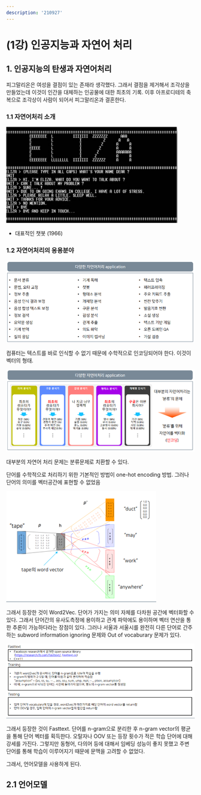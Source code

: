 ```yaml
---
description: '210927'
---
```


# \(1강\) 인공지능과 자연어 처리

## 1. 인공지능의 탄생과 자연어처리

피그말리온은 여성을 결점이 있는 존재라 생각했다. 그래서 결점을 제거해서 조각상을 만들었는데 이것이 인간을 대체하는 인공물에 대한 최초의 기록. 이후 아프로디테의 축복으로 조각상이 사람이 되어서 피그말리온과 결혼한다.

### 1.1 자연어처리 소개

![](../../../.gitbook/assets/image%20%281210%29.png)

* 대표적인 챗봇 \(1966\)



### 1.2 자연어처리의 응용분야

![](../../../.gitbook/assets/image%20%281212%29.png)

컴퓨터는 텍스트를 바로 인식할 수 없기 때문에 수학적으로 인코딩되어야 한다. 이것이 벡터의 형태.



![](../../../.gitbook/assets/image%20%281214%29.png)

대부분의 자연어 처리 문제는 분류문제로 치환할 수 있다.



단어를 수학적으로 처리하기 위한 기본적인 방법이 one-hot encoding 방법. 그러나 단어의 의미를 벡터공간에 표현할 수 없었음

![](../../../.gitbook/assets/image%20%281209%29.png)

그래서 등장한 것이 Word2Vec. 단어가 가지는 의미 자체를 다차원 공간에 벡터화할 수 있다. 그래서 단어간의 유사도측정에 용이하고 관계 파악에도 용이하며 벡터 연산을 통한 추론이 가능하다라는 장점이 있다. 그러나 서울과 서울시를 완전히 다른 단어로 간주하는 subword information ignoring 문제와 Out of vocaburary 문제가 있다.

![](../../../.gitbook/assets/image%20%281213%29.png)

그래서 등장한 것이 Fasttext. 단어를 n-gram으로 분리한 후 n-gram vector의 평균을 통해 단어 벡터를 획득한다. 오탈자나 OOV 또는 등장 횟수가 적은 학습 단어에 대해 강세를 가진다. 그렇지만 동형어, 다의어 등에 대해서 임베딩 성능이 좋지 못했고 주변 단어를 통해 학습이 이루어지기 때문에 문맥을 고려할 수 없었다.

그래서, 언어모델을 사용하게 된다.



## 2.1 언어모델








